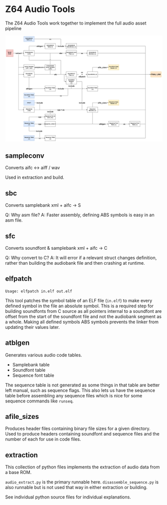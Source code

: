 # Z64 Audio Tools

The Z64 Audio Tools work together to implement the full audio asset pipeline

![](../../docs/audio/media/build_flowchart.png)

## sampleconv

Converts aifc <-> aiff / wav

Used in extraction and build.

## sbc

Converts samplebank xml + aifc -> S

Q: Why asm file?
A: Faster assembly, defining ABS symbols is easy in an asm file.

## sfc

Converts soundfont & samplebank xml + aifc -> C

Q: Why convert to C?
A: It will error if a relevant struct changes definition, rather than building the audiobank file and then crashing at runtime.

## elfpatch

`Usage: elfpatch in.elf out.elf`

This tool patches the symbol table of an ELF file (`in.elf`) to make every defined symbol in the file an absolute symbol. This is a required step for building soundfonts from C source as all pointers internal to a soundfont are offset from the start of the soundfont file and not the audiobank segment as a whole. Making all defined symbols ABS symbols prevents the linker from updating their values later.

## atblgen

Generates various audio code tables.

- Samplebank table
- Soundfont table
- Sequence font table

The sequence table is not generated as some things in that table are better left manual, such as sequence flags. This also lets us have the sequence table before assembling any sequence files which is nice for some sequence commands like `runseq`.

## afile_sizes

Produces header files containing binary file sizes for a given directory. Used to produce headers containing soundfont and sequence files and the number of each for use in code files.

## extraction

This collection of python files implements the extraction of audio data from a base ROM.

`audio_extract.py` is the primary runnable here.
`disassemble_sequence.py` is also runnable but is not used that way in either extraction or building.

See individual python source files for individual explanations.
